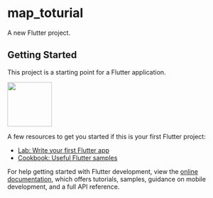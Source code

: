 # map_toturial

A new Flutter project.

## Getting Started

This project is a starting point for a Flutter application.

<img src="[https://your-image-url.type](https://github.com/mudakkirafridi/Google_Map/assets/139226585/5059de8e-ffae-4699-b8cb-f0612a81e0df)" width="100" height="100">

A few resources to get you started if this is your first Flutter project:

- [Lab: Write your first Flutter app](https://docs.flutter.dev/get-started/codelab)
- [Cookbook: Useful Flutter samples](https://docs.flutter.dev/cookbook)

For help getting started with Flutter development, view the
[online documentation](https://docs.flutter.dev/), which offers tutorials,
samples, guidance on mobile development, and a full API reference.
